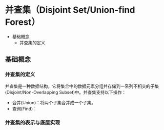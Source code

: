 # 并查集（Disjoint Set/Union-find Forest）

- 基础概念
  - 并查集的定义

## 基础概念

### 并查集的定义

并查集是一种数据结构，它将集合中的数据元素分组并存储到一系列不相交的子集(Disjoint/Non-Overlapping Subset)中。并查集支持以下操作：

- 合并(Union)：将两个子集合并成一个子集。
- 查询(Find)：


### 并查集的表示与底层实现
